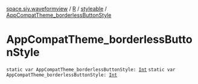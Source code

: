 [space.siy.waveformview](../../index.md) / [R](../index.md) / [styleable](index.md) / [AppCompatTheme_borderlessButtonStyle](./-app-compat-theme_borderless-button-style.md)

# AppCompatTheme_borderlessButtonStyle

`static var AppCompatTheme_borderlessButtonStyle: `[`Int`](https://kotlinlang.org/api/latest/jvm/stdlib/kotlin/-int/index.html)
`static var AppCompatTheme_borderlessButtonStyle: `[`Int`](https://kotlinlang.org/api/latest/jvm/stdlib/kotlin/-int/index.html)